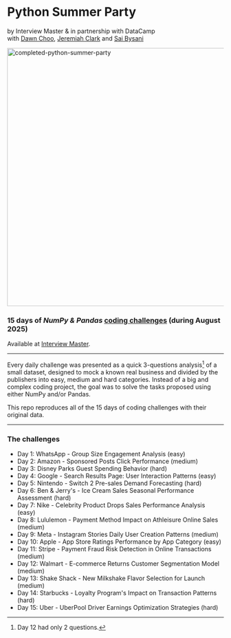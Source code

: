 # Python Summer Party
by Interview Master & in partnership with DataCamp  
with [Dawn Choo](https://www.linkedin.com/in/data-dawn), [Jeremiah Clark](https://www.linkedin.com/in/jeremiahoclark) and [Sai Bysani](https://www.linkedin.com/in/saibysani18)

<img width="600" height="600" alt="completed-python-summer-party" src="https://github.com/user-attachments/assets/238d29ce-2f59-47f3-9062-e5707478355b" />

### 15 days of *NumPy & Pandas* [coding challenges](https://www.interviewmaster.ai/python-party) (during August 2025)

Available at [Interview Master](https://www.interviewmaster.ai).

---

Every daily challenge was presented as a quick 3-questions analysis[^note] of a small dataset, designed to mock a known real business and divided by the publishers into easy, medium and hard categories. Instead of a big and complex coding project, the goal was to solve the tasks proposed using either NumPy and/or Pandas.

This repo reproduces all of the 15 days of coding challenges with their original data.

[^note]: Day 12 had only 2 questions.

---

### The challenges

- Day 1: WhatsApp - Group Size Engagement Analysis (easy)  
- Day 2: Amazon - Sponsored Posts Click Performance (medium)  
- Day 3: Disney Parks Guest Spending Behavior (hard)  
- Day 4: Google - Search Results Page: User Interaction Patterns (easy)  
- Day 5: Nintendo - Switch 2 Pre-sales Demand Forecasting (hard)  
- Day 6: Ben & Jerry's - Ice Cream Sales Seasonal Performance Assessment (hard)  
- Day 7: Nike - Celebrity Product Drops Sales Performance Analysis (easy)  
- Day 8: Lululemon - Payment Method Impact on Athleisure Online Sales (medium)  
- Day 9: Meta - Instagram Stories Daily User Creation Patterns (medium)  
- Day 10: Apple - App Store Ratings Performance by App Category (easy)  
- Day 11: Stripe - Payment Fraud Risk Detection in Online Transactions (medium)  
- Day 12: Walmart - E-commerce Returns Customer Segmentation Model (medium)  
- Day 13: Shake Shack - New Milkshake Flavor Selection for Launch (medium)  
- Day 14: Starbucks - Loyalty Program's Impact on Transaction Patterns (hard)  
- Day 15: Uber - UberPool Driver Earnings Optimization Strategies (hard)  
